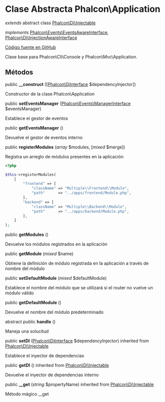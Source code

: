 # Clase Abstracta **Phalcon\\Application**

*extends* abstract class [Phalcon\Di\Injectable](/[[language]]/[[version]]/api/Phalcon_Di_Injectable)

*implements* [Phalcon\Events\EventsAwareInterface](/[[language]]/[[version]]/api/Phalcon_Events_EventsAwareInterface), [Phalcon\Di\InjectionAwareInterface](/[[language]]/[[version]]/api/Phalcon_Di_InjectionAwareInterface)

<a href="https://github.com/phalcon/cphalcon/blob/master/phalcon/application.zep" class="btn btn-default btn-sm">Código fuente en GitHub</a>

Clase base para Phalcon\\Cli\\Console y Phalcon\\Mvc\\Application.

## Métodos

public **__construct** ([[Phalcon\DiInterface](/[[language]]/[[version]]/api/Phalcon_DiInterface) $dependencyInjector])

Constructor de la clase Phalcon\\Application

public **setEventsManager** ([Phalcon\Events\ManagerInterface](/[[language]]/[[version]]/api/Phalcon_Events_ManagerInterface) $eventsManager)

Establece el gestor de eventos

public **getEventsManager** ()

Devuelve el gestor de eventos interno

public **registerModules** (*array* $modules, [*mixed* $merge])

Registra un arreglo de módulos presentes en la aplicación

```php
<?php

$this->registerModules(
    [
        "frontend" => [
            "className" => "Multiple\\Frontend\\Module",
            "path"      => "../apps/frontend/Module.php",
        ],
        "backend" => [
            "className" => "Multiple\\Backend\\Module",
            "path"      => "../apps/backend/Module.php",
        ],
    ]
);

```

public **getModules** ()

Devuelve los módulos registrados en la aplicación

public **getModule** (*mixed* $name)

Obtiene la definición de módulo registrada en la aplicación a través de nombre del módulo

public **setDefaultModule** (*mixed* $defaultModule)

Establece el nombre del módulo que se utilizará si el router no vuelve un módulo válido

public **getDefaultModule** ()

Devuelve el nombre del módulo predeterminado

abstract public **handle** ()

Maneja una solucitud

public **setDI** ([Phalcon\DiInterface](/[[language]]/[[version]]/api/Phalcon_DiInterface) $dependencyInjector) inherited from [Phalcon\Di\Injectable](/[[language]]/[[version]]/api/Phalcon_Di_Injectable)

Establece el inyector de dependencias

public **getDI** () inherited from [Phalcon\Di\Injectable](/[[language]]/[[version]]/api/Phalcon_Di_Injectable)

Devuelve el inyector de dependencias interno

public **__get** (*string* $propertyName) inherited from [Phalcon\Di\Injectable](/[[language]]/[[version]]/api/Phalcon_Di_Injectable)

Método mágico __get